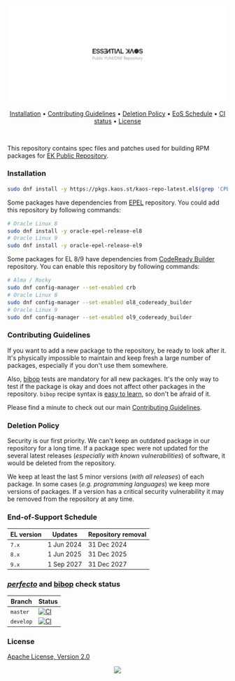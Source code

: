 <p align="center"><a href="#readme"><img src=".github/images/card.svg"/></a></p>

<p align="center"><a href="#installation">Installation</a> • <a href="#contributing-guidelines">Contributing Guidelines</a> • <a href="#deletion-policy">Deletion Policy</a> • <a href="#end-of-support-schedule">EoS Schedule</a> • <a href="#perfecto-and-bibop-check-status">CI status</a> • <a href="#license">License</a></p>

<br/>

This repository contains spec files and patches used for building RPM packages for [EK Public Repository](https://pkgs.kaos.st).

### Installation

```bash
sudo dnf install -y https://pkgs.kaos.st/kaos-repo-latest.el$(grep 'CPE_NAME' /etc/os-release | tr -d '"' | cut -d':' -f5).noarch.rpm
```

Some packages have dependencies from [EPEL](https://fedoraproject.org/wiki/EPEL) repository. You could add this repository by following commands:

```bash
# Oracle Linux 8
sudo dnf install -y oracle-epel-release-el8
# Oracle Linux 9
sudo dnf install -y oracle-epel-release-el9
```

Some packages for EL 8/9 have dependencies from [CodeReady Builder](https://developers.redhat.com/blog/2018/11/15/introducing-codeready-linux-builder) repository. You can enable this repository by following commands:

```bash
# Alma / Rocky
sudo dnf config-manager --set-enabled crb
# Oracle Linux 8
sudo dnf config-manager --set-enabled ol8_codeready_builder
# Oracle Linux 9
sudo dnf config-manager --set-enabled ol9_codeready_builder
```

### Contributing Guidelines

If you want to add a new package to the repository, be ready to look after it. It's physically impossible to maintain and keep fresh a large number of packages, especially if you don't use them somewhere.

Also, [bibop](https://kaos.sh/bibop) tests are mandatory for all new packages. It's the only way to test if the package is okay and does not affect other packages in the repository. `bibop` recipe syntax is [easy to learn](https://github.com/essentialkaos/bibop/blob/master/COOKBOOK.md), so don't be afraid of it.

Please find a minute to check out our main [Contributing Guidelines](https://kaos.sh/contributing-guidelines#contributing-guidelines).

### Deletion Policy

Security is our first priority. We can't keep an outdated package in our repository for a long time. If a package spec were not updated for the several latest releases (_especially with known vulnerabilities_) of software, it would be deleted from the repository.

We keep at least the last 5 minor versions (_with all releases_) of each package. In some cases (_e.g. programming languages_) we keep more versions of packages. If a version has a critical security vulnerability it may be removed from the repository at any time.

### End-of-Support Schedule

| EL version | Updates     | Repository removal |
|------------|-------------|--------------------|
| `7.x`      | 1 Jun 2024  | 31 Dec 2024        |
| `8.x`      | 1 Jun 2025  | 31 Dec 2025        |
| `9.x`      | 1 Sep 2027  | 31 Dec 2027        |

### [_perfecto_](https://kaos.sh/perfecto) and [bibop](https://kaos.sh/bibop) check status

| Branch | Status |
|--------|--------|
| `master` | [![CI](https://kaos.sh/w/kaos-repo/ci.svg?branch=master)](https://kaos.sh/w/kaos-repo/ci?query=branch:master) |
| `develop` | [![CI](https://kaos.sh/w/kaos-repo/ci.svg?branch=develop)](https://kaos.sh/w/kaos-repo/ci?query=branch:develop) |

### License

[Apache License, Version 2.0](https://www.apache.org/licenses/LICENSE-2.0)

<p align="center"><a href="https://essentialkaos.com"><img src="https://gh.kaos.st/ekgh.svg"/></a></p>
